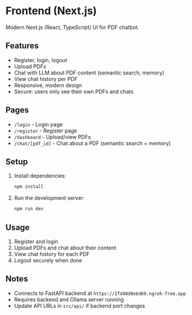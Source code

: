 
# Frontend (Next.js)

Modern Next.js (React, TypeScript) UI for PDF chatbot.

## Features
- Register, login, logout
- Upload PDFs
- Chat with LLM about PDF content (semantic search, memory)
- View chat history per PDF
- Responsive, modern design
- Secure: users only see their own PDFs and chats

## Pages
- `/login` - Login page
- `/register` - Register page
- `/dashboard` - Upload/view PDFs
- `/chat/[pdf_id]` - Chat about a PDF (semantic search + memory)

## Setup
1. Install dependencies:
   ```powershell
   npm install
   ```
2. Run the development server:
   ```powershell
   npm run dev
   ```

## Usage
1. Register and login
2. Upload PDFs and chat about their content
3. View chat history for each PDF
4. Logout securely when done

## Notes
- Connects to FastAPI backend at `https://2fd48d0ebd69.ngrok-free.app`
- Requires backend and Ollama server running
- Update API URLs in `src/api/` if backend port changes
